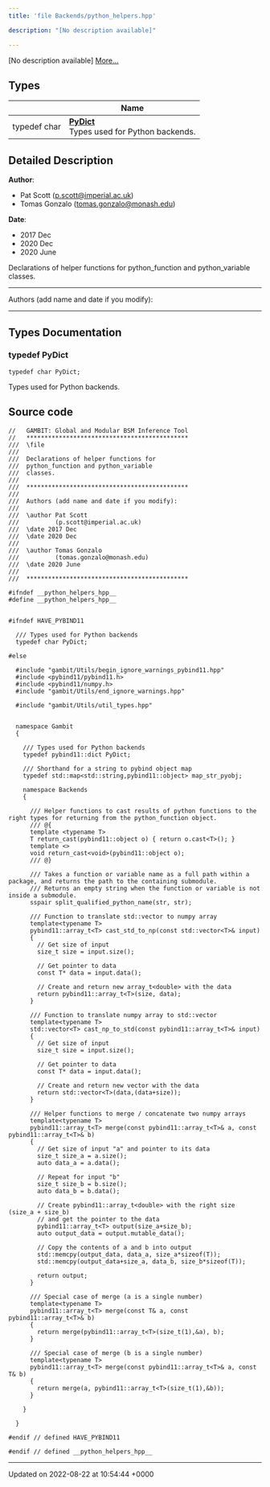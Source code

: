 ```yaml
---
title: 'file Backends/python_helpers.hpp'

description: "[No description available]"

---
```







[No description available] [More...](#detailed-description)

## Types

|                | Name           |
| -------------- | -------------- |
| typedef char | **[PyDict](/documentation/code/gambit_2-2/files/python__helpers_8hpp/#typedef-pydict)** <br>Types used for Python backends.  |

## Detailed Description


**Author**: 

  * Pat Scott ([p.scott@imperial.ac.uk](mailto:p.scott@imperial.ac.uk)) 
  * Tomas Gonzalo ([tomas.gonzalo@monash.edu](mailto:tomas.gonzalo@monash.edu)) 


**Date**: 

  * 2017 Dec 
  * 2020 Dec
  * 2020 June


Declarations of helper functions for python_function and python_variable classes.



------------------

Authors (add name and date if you modify):



------------------

## Types Documentation

### typedef PyDict

```
typedef char PyDict;
```

Types used for Python backends. 




## Source code

```
//   GAMBIT: Global and Modular BSM Inference Tool
//   *********************************************
///  \file
///
///  Declarations of helper functions for
///  python_function and python_variable
///  classes.
///
///  *********************************************
///
///  Authors (add name and date if you modify):
///
///  \author Pat Scott
///          (p.scott@imperial.ac.uk)
///  \date 2017 Dec
///  \date 2020 Dec
///
///  \author Tomas Gonzalo
///          (tomas.gonzalo@monash.edu)
///  \date 2020 June
///
///  *********************************************

#ifndef __python_helpers_hpp__
#define __python_helpers_hpp__


#ifndef HAVE_PYBIND11

  /// Types used for Python backends
  typedef char PyDict;

#else

  #include "gambit/Utils/begin_ignore_warnings_pybind11.hpp"
  #include <pybind11/pybind11.h>
  #include <pybind11/numpy.h>
  #include "gambit/Utils/end_ignore_warnings.hpp"

  #include "gambit/Utils/util_types.hpp"


  namespace Gambit
  {

    /// Types used for Python backends
    typedef pybind11::dict PyDict;

    /// Shorthand for a string to pybind object map
    typedef std::map<std::string,pybind11::object> map_str_pyobj;

    namespace Backends
    {

      /// Helper functions to cast results of python functions to the right types for returning from the python_function object.
      /// @{
      template <typename T>
      T return_cast(pybind11::object o) { return o.cast<T>(); }
      template <>
      void return_cast<void>(pybind11::object o);
      /// @}

      /// Takes a function or variable name as a full path within a package, and returns the path to the containing submodule.
      /// Returns an empty string when the function or variable is not inside a submodule.
      sspair split_qualified_python_name(str, str);

      /// Function to translate std::vector to numpy array
      template<typename T>
      pybind11::array_t<T> cast_std_to_np(const std::vector<T>& input)
      {
        // Get size of input
        size_t size = input.size();

        // Get pointer to data
        const T* data = input.data();

        // Create and return new array_t<double> with the data
        return pybind11::array_t<T>(size, data);
      }

      /// Function to translate numpy array to std::vector
      template<typename T>
      std::vector<T> cast_np_to_std(const pybind11::array_t<T>& input)
      {
        // Get size of input
        size_t size = input.size();

        // Get pointer to data
        const T* data = input.data();

        // Create and return new vector with the data
        return std::vector<T>(data,(data+size));
      }

      /// Helper functions to merge / concatenate two numpy arrays
      template<typename T>
      pybind11::array_t<T> merge(const pybind11::array_t<T>& a, const pybind11::array_t<T>& b)
      {
        // Get size of input "a" and pointer to its data
        size_t size_a = a.size();
        auto data_a = a.data();

        // Repeat for input "b"
        size_t size_b = b.size();
        auto data_b = b.data();

        // Create pybind11::array_t<double> with the right size (size_a + size_b)
        // and get the pointer to the data
        pybind11::array_t<T> output(size_a+size_b);
        auto output_data = output.mutable_data();

        // Copy the contents of a and b into output
        std::memcpy(output_data, data_a, size_a*sizeof(T));
        std::memcpy(output_data+size_a, data_b, size_b*sizeof(T));

        return output;
      }

      /// Special case of merge (a is a single number)
      template<typename T>
      pybind11::array_t<T> merge(const T& a, const pybind11::array_t<T>& b)
      {
        return merge(pybind11::array_t<T>(size_t(1),&a), b);
      }

      /// Special case of merge (b is a single number)
      template<typename T>
      pybind11::array_t<T> merge(const pybind11::array_t<T>& a, const T& b)
      {
        return merge(a, pybind11::array_t<T>(size_t(1),&b));
      }

    }

  }

#endif // defined HAVE_PYBIND11

#endif // defined __python_helpers_hpp__
```


-------------------------------

Updated on 2022-08-22 at 10:54:44 +0000
